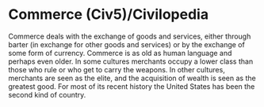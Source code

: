 # Commerce (Civ5)/Civilopedia

Commerce deals with the exchange of goods and services, either through barter (in exchange for other goods and services) or by the exchange of some form of currency. Commerce is as old as human language and perhaps even older. In some cultures merchants occupy a lower class than those who rule or who get to carry the weapons. In other cultures, merchants are seen as the elite, and the acquisition of wealth is seen as the greatest good. For most of its recent history the United States has been the second kind of country.